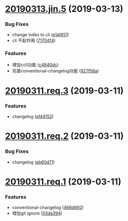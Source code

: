 # [20190313.jin.5](https://github.com/xushuwei202/conventional-changelog/compare/20190311.req.3...20190313.jin.5) (2019-03-13)


### Bug Fixes

* change index to cli ([e1af451](https://github.com/xushuwei202/conventional-changelog/commit/e1af451))
* cli 不起作用 ([7170414](https://github.com/xushuwei202/conventional-changelog/commit/7170414))


### Features

* 增加ccli功能 ([c4840dc](https://github.com/xushuwei202/conventional-changelog/commit/c4840dc))
* 完善conventional-changelog功能 ([927f58a](https://github.com/xushuwei202/conventional-changelog/commit/927f58a))



# [20190311.req.3](https://github.com/xushuwei202/conventional-changelog/compare/20190311.req.2...20190311.req.3) (2019-03-11)


### Features

* changelog ([ef44152](https://github.com/xushuwei202/conventional-changelog/commit/ef44152))



# [20190311.req.2](https://github.com/xushuwei202/conventional-changelog/compare/20190311.req.1...20190311.req.2) (2019-03-11)


### Bug Fixes

* changelog ([eb60d71](https://github.com/xushuwei202/conventional-changelog/commit/eb60d71))



# [20190311.req.1](https://github.com/xushuwei202/conventional-changelog/compare/466d692...20190311.req.1) (2019-03-11)


### Features

* conventional-changelog ([466d692](https://github.com/xushuwei202/conventional-changelog/commit/466d692))
* 增加git ignore ([03da394](https://github.com/xushuwei202/conventional-changelog/commit/03da394))



